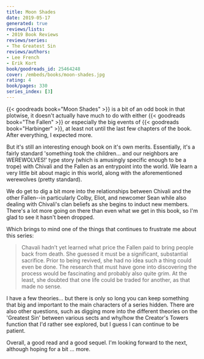 ```yaml
---
title: Moon Shades
date: 2019-05-17
generated: true
reviews/lists:
- 2019 Book Reviews
reviews/series:
- The Greatest Sin
reviews/authors:
- Lee French
- Erik Kort
book/goodreads_id: 25464248
cover: /embeds/books/moon-shades.jpg
rating: 4
book/pages: 330
series_index: [3]
---
```

{{< goodreads book="Moon Shades" >}} is a bit of an odd book in that plotwise, it doesn't actually have much to do with either {{< goodreads book="The Fallen" >}} or especially the big events of {{< goodreads book="Harbinger" >}}, at least not until the last few chapters of the book. After everything, I expected more.  

But it's still an interesting enough book on it's own merits. Essentially, it's a fairly standard 'something took the children... and our neighbors are WEREWOLVES!' type story (which is amusingly specific enough to be a trope) with Chivali and the Fallen as an entrypoint into the world. We learn a very little bit about magic in this world, along with the aforementioned werewolves (pretty standard).  

<!--more-->

We do get to dig a bit more into the relationships between Chivali and the other Fallen--in particularly Colby, Eliot, and newcomer Sean while also dealing with Chivali's clan beliefs as she begins to induct new members. There's a lot more going on there than even what we get in this book, so I'm glad to see it hasn't been dropped.  

Which brings to mind one of the things that continues to frustrate me about this series:  

> Chavali hadn’t yet learned what price the Fallen paid to bring people back from death. She guessed it must be a significant, substantial sacrifice. Prior to being revived, she had no idea such a thing could even be done. The research that must have gone into discovering the process would be fascinating and probably also quite grim. At the least, she doubted that one life could be traded for another, as that made no sense.  

I have a few theories... but there is only so long you can keep something that big and important to the main characters of a series hidden. There are also other questions, such as digging more into the different theories on the 'Greatest Sin' between various sects and why/how the Creator's Towers function that I'd rather see explored, but I guess I can continue to be patient.  

Overall, a good read and a good sequel. I'm looking forward to the next, although hoping for a bit ... more.